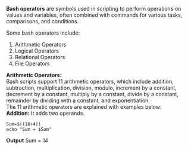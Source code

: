 **Bash operators** are symbols used in scripting to perform operations on values and variables, often combined with commands for various tasks, comparisons, and conditions.

Some bash operators include:
1. Arithmetic Operators
2. Logical Operators
3. Relational Operators
4. File Operators

**Arithmetic Operators:** <br>
   Bash scripts support 11 arithmetic operators, which include addition, subtraction, multiplication, division, modulo, increment by a constant, decrement by a constant, multiply by a constant, divide by a constant, remainder by dividing with a constant, and exponentiation. <br>
   The 11 arithmetic operators are explained with examples below: <br>
   **Addition:** It adds two operands. <br>
   ```
   Sum=$((10+4))  
   echo "Sum = $Sum"
   ```
   **Output**
   Sum = 14
